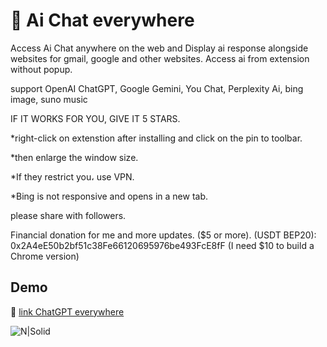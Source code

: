 # 📀 Ai Chat everywhere


Access Ai Chat anywhere on the web and Display ai response alongside websites for gmail, google and other websites.
Access ai from extension without popup.

support OpenAI ChatGPT, Google Gemini, You Chat, Perplexity Ai, bing image, suno music

IF IT WORKS FOR YOU, GIVE IT 5 STARS.

*right-click on extenstion after installing and click on the pin to toolbar.

*then enlarge the window size.

*If they restrict you، use VPN.

*Bing is not responsive and opens in a new tab.


please share with followers.


Financial donation for me and more updates. ($5 or more).
(USDT BEP20): 0x2A4eE50b2bf51c38Fe66120695976be493FcE8fF
(I need $10 to build a Chrome version)


##  Demo

🔵 [link ChatGPT everywhere]

![N|Solid](https://addons.mozilla.org/user-media/previews/full/278/278865.png?modified=1676670340)


[link ChatGPT everywhere]: <https://addons.mozilla.org/en-US/firefox/addon/chatgpt-everywhere/>


